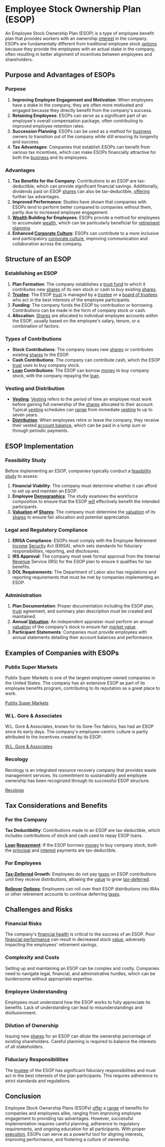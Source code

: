 # Employee Stock Ownership Plan (ESOP)

An Employee Stock Ownership Plan (ESOP) is a type of employee benefit plan that provides workers with an ownership [interest](../i/interest.md) in the company. ESOPs are fundamentally different from traditional employee stock [options](../o/options.md) because they provide the employees with an actual stake in the company, often resulting in better alignment of incentives between employees and shareholders.

## Purpose and Advantages of ESOPs

### Purpose

1. **Improving Employee Engagement and Motivation**: When employees have a stake in the company, they are often more motivated and engaged because they directly benefit from the company's success.
2. **Retaining Employees**: ESOPs can serve as a significant part of an employee's overall compensation package, often contributing to improved employee retention rates.
3. **Succession Planning**: ESOPs can be used as a method for [business](../b/business.md) owners to transition out of the company while still ensuring its longevity and success.
4. **Tax Advantages**: Companies that establish ESOPs can benefit from various tax incentives, which can make ESOPs financially attractive for both the [business](../b/business.md) and its employees.

### Advantages

1. **Tax Benefits for the Company**: Contributions to an ESOP are tax-deductible, which can provide significant financial savings. Additionally, dividends paid on ESOP [shares](../s/shares.md) can also be tax-deductible, [offering](../o/offering.md) further tax advantages.
2. **Improved Performance**: Studies have shown that companies with ESOPs tend to perform better compared to companies without them, partly due to increased employee engagement.
3. **[Wealth](../w/wealth.md) Building for Employees**: ESOPs provide a method for employees to accumulate [wealth](../w/wealth.md), which can be particularly beneficial for [retirement planning](../r/retirement_planning.md).
4. **Enhanced [Corporate Culture](../c/corporate_culture.md)**: ESOPs can contribute to a more inclusive and participatory [corporate culture](../c/corporate_culture.md), improving communication and collaboration across the company.

## Structure of an ESOP

### Establishing an ESOP

1. **Plan Formation**: The company establishes a [trust fund](../t/trust_fund.md) to which it contributes new [shares](../s/shares.md) of its own stock or cash to buy existing [shares](../s/shares.md).
2. **[Trustee](../t/trustee.md)**: The ESOP [trust](../t/trust.md) is managed by a [trustee](../t/trustee.md) or a [board of trustees](../b/board_of_trustees.md) who act in the best interests of the employee participants.
3. **Funding**: The company funds the ESOP by contribution or borrowing. Contributions can be made in the form of company stock or cash.
4. **Allocation**: [Shares](../s/shares.md) are allocated to individual employee accounts within the ESOP, usually based on the employee's salary, tenure, or a combination of factors.

### Types of Contributions

- **Stock Contributions**: The company issues new [shares](../s/shares.md) or contributes existing [shares](../s/shares.md) to the ESOP.
- **Cash Contributions**: The company can contribute cash, which the ESOP [trust](../t/trust.md) uses to buy company stock.
- **[Loan](../l/loan.md) Contributions**: The ESOP can borrow [money](../m/money.md) to buy company stock, with the company repaying the [loan](../l/loan.md).

### Vesting and Distribution

- **[Vesting](../v/vesting.md)**: [Vesting](../v/vesting.md) refers to the period of time an employee must work before gaining full ownership of the [shares](../s/shares.md) allocated to their account. Typical [vesting](../v/vesting.md) schedules can [range](../r/range.md) from immediate [vesting](../v/vesting.md) to up to seven years.
- **[Distribution](../d/distribution.md)**: When employees retire or leave the company, they receive their vested [account balance](../a/account_balance.md), which can be paid in a lump sum or through periodic payments.

## ESOP Implementation

### Feasibility Study

Before implementing an ESOP, companies typically conduct a [feasibility study](../f/feasibility_study.md) to assess:

1. **Financial Viability**: The company must determine whether it can afford to set up and maintain an ESOP.
2. **Employee [Demographics](../d/demographics.md)**: The study examines the workforce composition to ensure that the ESOP [will](../w/will.md) effectively benefit the intended participants.
3. **[Valuation](../v/valuation.md) of [Shares](../s/shares.md)**: The company must determine the [valuation](../v/valuation.md) of its [shares](../s/shares.md) to ensure fair allocation and potential appreciation.

### Legal and Regulatory Compliance

1. **ERISA Compliance**: ESOPs must comply with the Employee Retirement [Income](../i/income.md) [Security](../s/security.md) Act (ERISA), which sets standards for fiduciary responsibilities, reporting, and disclosures.
2. **IRS Approval**: The company must seek formal approval from the Internal [Revenue](../r/revenue.md) Service (IRS) for the ESOP plan to ensure it qualifies for tax benefits.
3. **DOL Requirements**: The Department of Labor also has regulations and reporting requirements that must be met by companies implementing an ESOP.

### Administration

1. **Plan Documentation**: Proper documentation including the ESOP plan, [trust](../t/trust.md) agreement, and summary plan description must be created and maintained.
2. **Annual [Valuation](../v/valuation.md)**: An independent appraiser must perform an annual [valuation](../v/valuation.md) of the company's stock to ensure fair [market value](../m/market_value.md).
3. **Participant Statements**: Companies must provide employees with annual statements detailing their account balances and performance.

## Examples of Companies with ESOPs

### Publix Super Markets

Publix Super Markets is one of the largest employee-owned companies in the United States. The company has an extensive ESOP as part of its employee benefits program, contributing to its reputation as a great place to work.

[Publix Super Markets](https://corporate.publix.com)

### W.L. Gore & Associates

W.L. Gore & Associates, known for its Gore-Tex fabrics, has had an ESOP since its early days. The company's employee-centric culture is partly attributed to the incentives created by its ESOP.

[W.L. Gore & Associates](https://www.gore.com)

### Recology

Recology is an integrated resource recovery company that provides waste management services. Its commitment to sustainability and employee ownership has been recognized through its successful ESOP structure.

[Recology](https://www.recology.com)

## Tax Considerations and Benefits

### For the Company

**Tax Deductibility**: Contributions made to an ESOP are tax-deductible, which includes contributions of stock and cash used to repay ESOP loans.

**[Loan](../l/loan.md) [Repayment](../r/repayment.md)**: If the ESOP borrows [money](../m/money.md) to buy company stock, both the [principal](../p/principal.md) and [interest](../i/interest.md) payments are tax-deductible.

### For Employees

**[Tax-Deferred](../t/tax_deferred.md) Growth**: Employees do not pay [taxes](../t/taxes.md) on ESOP contributions until they receive distributions, allowing the [value](../v/value.md) to grow [tax-deferred](../t/tax_deferred.md).

**[Rollover](../r/rollover.md) [Options](../o/options.md)**: Employees can roll over their ESOP distributions into IRAs or other retirement accounts to continue deferring [taxes](../t/taxes.md).

## Challenges and Risks

### Financial Risks

The company's [financial health](../f/financial_health.md) is critical to the success of an ESOP. Poor [financial performance](../f/financial_performance.md) can result in decreased stock [value](../v/value.md), adversely impacting the employees' retirement savings.

### Complexity and Costs

Setting up and maintaining an ESOP can be complex and costly. Companies need to navigate legal, financial, and administrative hurdles, which can be burdensome without appropriate expertise.

### Employee Understanding 

Employees must understand how the ESOP works to fully appreciate its benefits. Lack of understanding can lead to misunderstandings and disillusionment.

### Dilution of Ownership

Issuing new [shares](../s/shares.md) for an ESOP can dilute the ownership percentage of existing shareholders. Careful planning is required to balance the interests of all stakeholders.

### Fiduciary Responsibilities

The [trustee](../t/trustee.md) of the ESOP has significant fiduciary responsibilities and must act in the best interests of the plan participants. This requires adherence to strict standards and regulations.

## Conclusion

Employee Stock Ownership Plans (ESOPs) [offer](../o/offer.md) a [range](../r/range.md) of benefits for companies and employees alike, ranging from improving employee engagement to providing tax advantages. However, successful implementation requires careful planning, adherence to regulatory requirements, and ongoing education for all participants. With proper [execution](../e/execution.md), ESOPs can serve as a powerful tool for aligning interests, improving performance, and fostering a culture of ownership.
